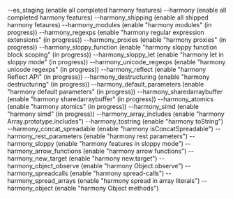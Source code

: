  --es_staging (enable all completed harmony features)
  --harmony (enable all completed harmony features)
  --harmony_shipping (enable all shipped harmony fetaures)
  --harmony_modules (enable "harmony modules" (in progress))
  --harmony_regexps (enable "harmony regular expression extensions" (in progress))
  --harmony_proxies (enable "harmony proxies" (in progress))
  --harmony_sloppy_function (enable "harmony sloppy function block scoping" (in progress))
  --harmony_sloppy_let (enable "harmony let in sloppy mode" (in progress))
  --harmony_unicode_regexps (enable "harmony unicode regexps" (in progress))
  --harmony_reflect (enable "harmony Reflect API" (in progress))
  --harmony_destructuring (enable "harmony destructuring" (in progress))
  --harmony_default_parameters (enable "harmony default parameters" (in progress))
  --harmony_sharedarraybuffer (enable "harmony sharedarraybuffer" (in progress))
  --harmony_atomics (enable "harmony atomics" (in progress))
  --harmony_simd (enable "harmony simd" (in progress))
  --harmony_array_includes (enable "harmony Array.prototype.includes")
  --harmony_tostring (enable "harmony toString")
  --harmony_concat_spreadable (enable "harmony isConcatSpreadable")
  --harmony_rest_parameters (enable "harmony rest parameters")
  --harmony_sloppy (enable "harmony features in sloppy mode")
  --harmony_arrow_functions (enable "harmony arrow functions")
  --harmony_new_target (enable "harmony new.target")
  --harmony_object_observe (enable "harmony Object.observe")
  --harmony_spreadcalls (enable "harmony spread-calls")
  --harmony_spread_arrays (enable "harmony spread in array literals")
  --harmony_object (enable "harmony Object methods")
